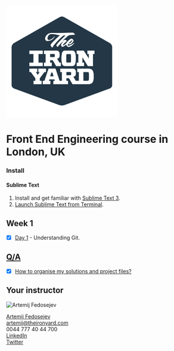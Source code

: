 <img src="tiy-logo.png" alt="The Iron Yard logo" width="300" />

#  Front End Engineering course in London, UK

### Install

#### Sublime Text

1. Install and get familiar with [Sublime Text 3](http://www.sublimetext.com).
2. [Launch Sublime Text from Terminal](http://olivierlacan.com/posts/launch-sublime-text-3-from-the-command-line/).

## Week 1

- [x] [Day 1](week-01/day-01/README.md) - Understanding Git.

## [Q/A](questions-and-answers.md)

- [x] [How to organise my solutions and project files?](questions-and-answers.md#how-to-organise-my-solutions-and-project-files)

## Your instructor

<img src="http://artemij.com/images/artemij-fedosejev.jpg" width="250" alt="Artemij Fedosejev" />

[Artemij Fedosejev](http://artemij.com)<br />
artemij@theironyard.com<br />
0044 777 40 44 700<br />
[LinkedIn](http://linkedin.com/in/artemij)<br />
[Twitter](http://twitter.com/artemy)
